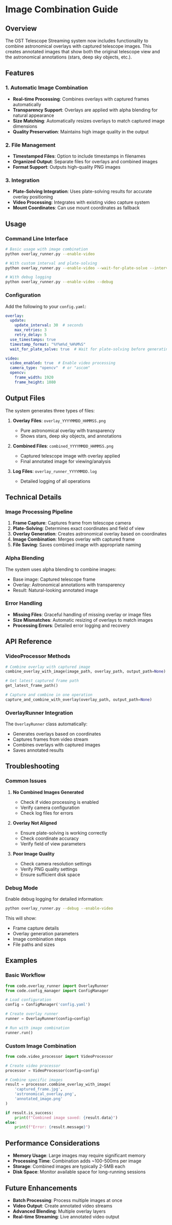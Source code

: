 # Image Combination Guide

## Overview

The OST Telescope Streaming system now includes functionality to combine astronomical overlays with captured telescope images. This creates annotated images that show both the original telescope view and the astronomical annotations (stars, deep sky objects, etc.).

## Features

### 1. Automatic Image Combination
- **Real-time Processing**: Combines overlays with captured frames automatically
- **Transparency Support**: Overlays are applied with alpha blending for natural appearance
- **Size Matching**: Automatically resizes overlays to match captured image dimensions
- **Quality Preservation**: Maintains high image quality in the output

### 2. File Management
- **Timestamped Files**: Option to include timestamps in filenames
- **Organized Output**: Separate files for overlays and combined images
- **Format Support**: Outputs high-quality PNG images

### 3. Integration
- **Plate-Solving Integration**: Uses plate-solving results for accurate overlay positioning
- **Video Processing**: Integrates with existing video capture system
- **Mount Coordinates**: Can use mount coordinates as fallback

## Usage

### Command Line Interface

```bash
# Basic usage with image combination
python overlay_runner.py --enable-video

# With custom interval and plate-solving
python overlay_runner.py --enable-video --wait-for-plate-solve --interval 60

# With debug logging
python overlay_runner.py --enable-video --debug
```

### Configuration

Add the following to your `config.yaml`:

```yaml
overlay:
  update:
    update_interval: 30  # seconds
    max_retries: 3
    retry_delay: 5
  use_timestamps: true
  timestamp_format: "%Y%m%d_%H%M%S"
  wait_for_plate_solve: true  # Wait for plate-solving before generating overlays

video:
  video_enabled: true  # Enable video processing
  camera_type: "opencv"  # or "ascom"
  opencv:
    frame_width: 1920
    frame_height: 1080
```

## Output Files

The system generates three types of files:

1. **Overlay Files**: `overlay_YYYYMMDD_HHMMSS.png`
   - Pure astronomical overlay with transparency
   - Shows stars, deep sky objects, and annotations

2. **Combined Files**: `combined_YYYYMMDD_HHMMSS.png`
   - Captured telescope image with overlay applied
   - Final annotated image for viewing/analysis

3. **Log Files**: `overlay_runner_YYYYMMDD.log`
   - Detailed logging of all operations

## Technical Details

### Image Processing Pipeline

1. **Frame Capture**: Captures frame from telescope camera
2. **Plate-Solving**: Determines exact coordinates and field of view
3. **Overlay Generation**: Creates astronomical overlay based on coordinates
4. **Image Combination**: Merges overlay with captured frame
5. **File Saving**: Saves combined image with appropriate naming

### Alpha Blending

The system uses alpha blending to combine images:
- Base image: Captured telescope frame
- Overlay: Astronomical annotations with transparency
- Result: Natural-looking annotated image

### Error Handling

- **Missing Files**: Graceful handling of missing overlay or image files
- **Size Mismatches**: Automatic resizing of overlays to match images
- **Processing Errors**: Detailed error logging and recovery

## API Reference

### VideoProcessor Methods

```python
# Combine overlay with captured image
combine_overlay_with_image(image_path, overlay_path, output_path=None)

# Get latest captured frame path
get_latest_frame_path()

# Capture and combine in one operation
capture_and_combine_with_overlay(overlay_path, output_path=None)
```

### OverlayRunner Integration

The `OverlayRunner` class automatically:
- Generates overlays based on coordinates
- Captures frames from video stream
- Combines overlays with captured images
- Saves annotated results

## Troubleshooting

### Common Issues

1. **No Combined Images Generated**
   - Check if video processing is enabled
   - Verify camera configuration
   - Check log files for errors

2. **Overlay Not Aligned**
   - Ensure plate-solving is working correctly
   - Check coordinate accuracy
   - Verify field of view parameters

3. **Poor Image Quality**
   - Check camera resolution settings
   - Verify PNG quality settings
   - Ensure sufficient disk space

### Debug Mode

Enable debug logging for detailed information:

```bash
python overlay_runner.py --debug --enable-video
```

This will show:
- Frame capture details
- Overlay generation parameters
- Image combination steps
- File paths and sizes

## Examples

### Basic Workflow

```python
from code.overlay_runner import OverlayRunner
from code.config_manager import ConfigManager

# Load configuration
config = ConfigManager('config.yaml')

# Create overlay runner
runner = OverlayRunner(config=config)

# Run with image combination
runner.run()
```

### Custom Image Combination

```python
from code.video_processor import VideoProcessor

# Create video processor
processor = VideoProcessor(config=config)

# Combine specific images
result = processor.combine_overlay_with_image(
    'captured_frame.jpg',
    'astronomical_overlay.png',
    'annotated_image.png'
)

if result.is_success:
    print(f"Combined image saved: {result.data}")
else:
    print(f"Error: {result.message}")
```

## Performance Considerations

- **Memory Usage**: Large images may require significant memory
- **Processing Time**: Combination adds ~100-500ms per image
- **Storage**: Combined images are typically 2-5MB each
- **Disk Space**: Monitor available space for long-running sessions

## Future Enhancements

- **Batch Processing**: Process multiple images at once
- **Video Output**: Create annotated video streams
- **Advanced Blending**: Multiple overlay layers
- **Real-time Streaming**: Live annotated video output 